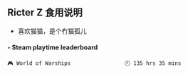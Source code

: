 ## Ricter Z 食用说明
- 喜欢猫猫，是个冇猫孤儿

<!-- steam-box start -->
#### - Steam playtime leaderboard
```text
🎮 World of Warships                 🕘 135 hrs 35 mins
```
<!-- Powered by https://github.com/YouEclipse/steam-box . -->
<!-- steam-box end -->
